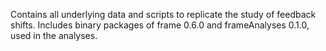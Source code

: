 Contains all underlying data and scripts to replicate the study of feedback shifts. 
Includes binary packages of frame 0.6.0 and frameAnalyses 0.1.0, used in the analyses.
